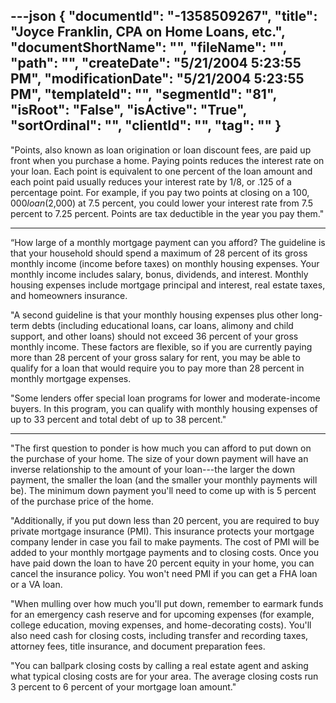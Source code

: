 ---json
{
  "documentId": "-1358509267",
  "title": "Joyce Franklin, CPA on Home Loans, etc.",
  "documentShortName": "",
  "fileName": "",
  "path": "",
  "createDate": "5/21/2004 5:23:55 PM",
  "modificationDate": "5/21/2004 5:23:55 PM",
  "templateId": "",
  "segmentId": "81",
  "isRoot": "False",
  "isActive": "True",
  "sortOrdinal": "",
  "clientId": "",
  "tag": ""
}
---

&quot;Points, also known as loan origination or loan discount fees, are paid up front when you purchase a home. Paying points reduces the interest rate on your loan. Each point is equivalent to one percent of the loan amount and each point paid usually reduces your interest rate by 1/8, or .125 of a percentage point. For example, if you pay two points at closing on a $100,000 loan ($2,000) at 7.5 percent, you could lower your interest rate from 7.5 percent to 7.25 percent. Points are tax deductible in the year you pay them.&quot;

***

“How large of a monthly mortgage payment can you afford? The guideline is that your household should spend a maximum of 28 percent of its gross monthly income (income before taxes) on monthly housing expenses. Your monthly income includes salary, bonus, dividends, and interest. Monthly housing expenses include mortgage principal and interest, real estate taxes, and homeowners insurance. 

&quot;A second guideline is that your monthly housing expenses plus other long-term debts (including educational loans, car loans, alimony and child support, and other loans) should not exceed 36 percent of your gross monthly income. These factors are flexible, so if you are currently paying more than 28 percent of your gross salary for rent, you may be able to qualify for a loan that would require you to pay more than 28 percent in monthly mortgage expenses. 

&quot;Some lenders offer special loan programs for lower and moderate-income buyers. In this program, you can qualify with monthly housing expenses of up to 33 percent and total debt of up to 38 percent.&quot;

***

&quot;The first question to ponder is how much you can afford to put down on the purchase of your home. The size of your down payment will have an inverse relationship to the amount of your loan---the larger the down payment, the smaller the loan (and the smaller your monthly payments will be). The minimum down payment you'll need to come up with is 5 percent of the purchase price of the home. 

&quot;Additionally, if you put down less than 20 percent, you are required to buy private mortgage insurance (PMI). This insurance protects your mortgage company lender in case you fail to make payments. The cost of PMI will be added to your monthly mortgage payments and to closing costs. Once you have paid down the loan to have 20 percent equity in your home, you can cancel the insurance policy. You won't need PMI if you can get a FHA loan or a VA loan. 

&quot;When mulling over how much you'll put down, remember to earmark funds for an emergency cash reserve and for upcoming expenses (for example, college education, moving expenses, and home-decorating costs). You'll also need cash for closing costs, including transfer and recording taxes, attorney fees, title insurance, and document preparation fees. 

&quot;You can ballpark closing costs by calling a real estate agent and asking what typical closing costs are for your area. The average closing costs run 3 percent to 6 percent of your mortgage loan amount.&quot;
